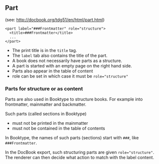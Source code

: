 ## Part

(see: http://docbook.org/tdg51/en/html/part.html)

```
<part label="###Frontmatter" role="structure"> 
  <title>###Frontmatter</title> 
  ...
</part>
```

* The print title is in the `title` tag.
* The `label` tab also contains the title of the part.
* A book does not necessarily have parts as a structure.
* A part is started with an empty page on the right hand side. 
* Parts also appear in the table of content
* role can be set in which case it must be `role="structure"`

### Parts for structure or as content

Parts are also used in Booktype to structure books. For example into frontmatter, mainmatter
and backmatter.

Such parts (called sections in Booktype)
* must not be printed in the mainmatter
* must not be contained in the table of contents

In Booktype, the names of such parts (sections) start with `###`, like `###Frontmatter`.

In the DocBook export, such structuring parts are given `role="structure"`.
The renderer can then decide what action to match with the label content.